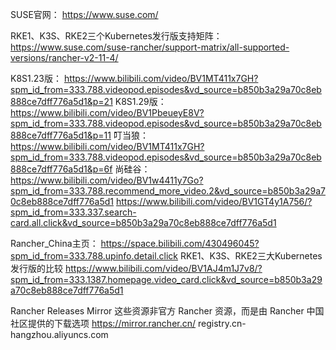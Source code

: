 SUSE官网：
https://www.suse.com/

RKE1、K3S、RKE2三个Kubernetes发行版支持矩阵：
https://www.suse.com/suse-rancher/support-matrix/all-supported-versions/rancher-v2-11-4/


K8S1.23版：
https://www.bilibili.com/video/BV1MT411x7GH?spm_id_from=333.788.videopod.episodes&vd_source=b850b3a29a70c8eb888ce7dff776a5d1&p=21
K8S1.29版：
https://www.bilibili.com/video/BV1PbeueyE8V?spm_id_from=333.788.videopod.episodes&vd_source=b850b3a29a70c8eb888ce7dff776a5d1&p=11
叮当狼：
https://www.bilibili.com/video/BV1MT411x7GH?spm_id_from=333.788.videopod.episodes&vd_source=b850b3a29a70c8eb888ce7dff776a5d1&p=6f
尚硅谷：
https://www.bilibili.com/video/BV1w4411y7Go?spm_id_from=333.788.recommend_more_video.2&vd_source=b850b3a29a70c8eb888ce7dff776a5d1
https://www.bilibili.com/video/BV1GT4y1A756/?spm_id_from=333.337.search-card.all.click&vd_source=b850b3a29a70c8eb888ce7dff776a5d1

Rancher_China主页：
https://space.bilibili.com/430496045?spm_id_from=333.788.upinfo.detail.click
RKE1、K3S、RKE2三大Kubernetes发行版的比较
https://www.bilibili.com/video/BV1AJ4m1J7v8/?spm_id_from=333.1387.homepage.video_card.click&vd_source=b850b3a29a70c8eb888ce7dff776a5d1

Rancher Releases Mirror
这些资源非官方 Rancher 资源，而是由 Rancher 中国社区提供的下载选项
https://mirror.rancher.cn/
registry.cn-hangzhou.aliyuncs.com


